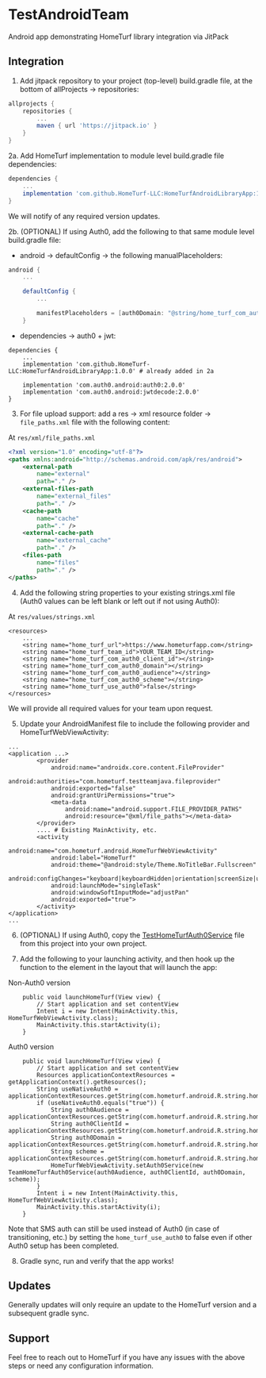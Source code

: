 # TestAndroidTeam

Android app demonstrating HomeTurf library integration via JitPack

## Integration

1. Add jitpack repository to your project (top-level) build.gradle file, at the bottom of allProjects -> repositories:

```.gradle
allprojects {
    repositories {
        ...
        maven { url 'https://jitpack.io' }
    }
}
```

2a. Add HomeTurf implementation to module level build.gradle file dependencies:

```.gradle
dependencies {
    ...
    implementation 'com.github.HomeTurf-LLC:HomeTurfAndroidLibraryApp:1.0.1'
}
```

We will notify of any required version updates.

2b. (OPTIONAL) If using Auth0, add the following to that same module level build.gradle file:

- android -> defaultConfig -> the following manualPlaceholders:

```.gradle
android {
    ...

    defaultConfig {
        ...

        manifestPlaceholders = [auth0Domain: "@string/home_turf_com_auth0_domain", auth0Scheme: "@string/home_turf_com_auth0_scheme"]
    }
```

- dependencies -> auth0 + jwt:

```
dependencies {
    ...
    implementation 'com.github.HomeTurf-LLC:HomeTurfAndroidLibraryApp:1.0.0' # already added in 2a

    implementation 'com.auth0.android:auth0:2.0.0'
    implementation 'com.auth0.android:jwtdecode:2.0.0'
}
```

3. For file upload support: add a res -> xml resource folder -> `file_paths.xml` file with the following content:

At `res/xml/file_paths.xml`

```.xml
<?xml version="1.0" encoding="utf-8"?>
<paths xmlns:android="http://schemas.android.com/apk/res/android">
    <external-path
        name="external"
        path="." />
    <external-files-path
        name="external_files"
        path="." />
    <cache-path
        name="cache"
        path="." />
    <external-cache-path
        name="external_cache"
        path="." />
    <files-path
        name="files"
        path="." />
</paths>
```

4. Add the following string properties to your existing strings.xml file (Auth0 values can be left blank or left out if not using Auth0):

At `res/values/strings.xml`

```
<resources>
    ...
    <string name="home_turf_url">https://www.hometurfapp.com</string>
    <string name="home_turf_team_id">YOUR_TEAM_ID</string>
    <string name="home_turf_com_auth0_client_id"></string>
    <string name="home_turf_com_auth0_domain"></string>
    <string name="home_turf_com_auth0_audience"></string>
    <string name="home_turf_com_auth0_scheme"></string>
    <string name="home_turf_use_auth0">false</string>
</resources>
```

We will provide all required values for your team upon request.

5. Update your AndroidManifest file to include the following provider and HomeTurfWebViewActivity:

```
...
<application ...>
        <provider
            android:name="androidx.core.content.FileProvider"
            android:authorities="com.hometurf.testteamjava.fileprovider"
            android:exported="false"
            android:grantUriPermissions="true">
            <meta-data
                android:name="android.support.FILE_PROVIDER_PATHS"
                android:resource="@xml/file_paths"></meta-data>
        </provider>
        .... # Existing MainActivity, etc.
        <activity
            android:name="com.hometurf.android.HomeTurfWebViewActivity"
            android:label="HomeTurf"
            android:theme="@android:style/Theme.NoTitleBar.Fullscreen"
            android:configChanges="keyboard|keyboardHidden|orientation|screenSize|uiMode"
            android:launchMode="singleTask"
            android:windowSoftInputMode="adjustPan"
            android:exported="true">
        </activity>
</application>
...
```

6. (OPTIONAL) If using Auth0, copy the [TestHomeTurfAuth0Service](./app/src/main/java/com/hometurf/testandroidteam/TeamHomeTurfAuth0Service.java) file from this project into your own project.

7. Add the following to your launching activity, and then hook up the function to the element in the layout that will launch the app:

Non-Auth0 version

```
    public void launchHomeTurf(View view) {
        // Start application and set contentView
        Intent i = new Intent(MainActivity.this, HomeTurfWebViewActivity.class);
        MainActivity.this.startActivity(i);
    }
```

Auth0 version

```
    public void launchHomeTurf(View view) {
        // Start application and set contentView
        Resources applicationContextResources = getApplicationContext().getResources();
        String useNativeAuth0 = applicationContextResources.getString(com.hometurf.android.R.string.home_turf_use_auth0);
        if (useNativeAuth0.equals("true")) {
            String auth0Audience = applicationContextResources.getString(com.hometurf.android.R.string.home_turf_com_auth0_audience);
            String auth0ClientId = applicationContextResources.getString(com.hometurf.android.R.string.home_turf_com_auth0_client_id);
            String auth0Domain = applicationContextResources.getString(com.hometurf.android.R.string.home_turf_com_auth0_domain);
            String scheme = applicationContextResources.getString(com.hometurf.android.R.string.home_turf_com_auth0_scheme);
            HomeTurfWebViewActivity.setAuth0Service(new TeamHomeTurfAuth0Service(auth0Audience, auth0ClientId, auth0Domain, scheme));
        }
        Intent i = new Intent(MainActivity.this, HomeTurfWebViewActivity.class);
        MainActivity.this.startActivity(i);
    }
```

Note that SMS auth can still be used instead of Auth0 (in case of transitioning, etc.) by setting the `home_turf_use_auth0` to false even if other Auth0 setup has been completed.

8. Gradle sync, run and verify that the app works!

## Updates

Generally updates will only require an update to the HomeTurf version and a subsequent gradle sync.

## Support

Feel free to reach out to HomeTurf if you have any issues with the above steps or need any configuration information.
